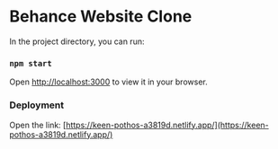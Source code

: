 # Behance Website Clone

In the project directory, you can run:

### `npm start`

Open [http://localhost:3000](http://localhost:3000) to view it in your browser.


### Deployment

Open the link: [https://keen-pothos-a3819d.netlify.app/](https://keen-pothos-a3819d.netlify.app/)

